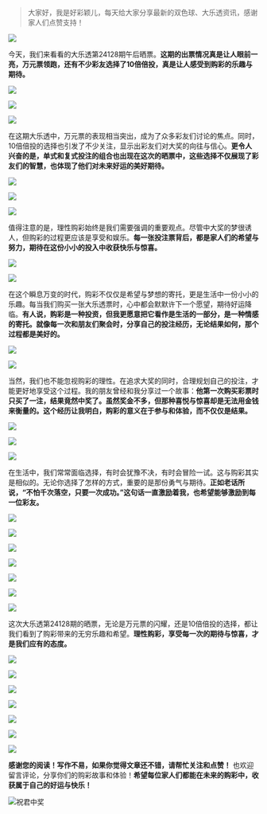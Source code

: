 > 大家好，我是好彩颖儿，每天给大家分享最新的双色球、大乐透资讯，感谢家人们点赞支持！

![](https://cdn.jsdelivr.net/gh/wangwenjie1314/PicCDN/2024-7-12/1720763627240-image.png)


今天，我们来看看的大乐透第24128期午后晒票。**这期的出票情况真是让人眼前一亮，万元票领跑，还有不少彩友选择了10倍倍投，真是让人感受到购彩的乐趣与期待。**


![](https://cdn.jsdelivr.net/gh/wangwenjie1314/PicCDN/2024-11-4/1730701441929-image.png)


![](https://cdn.jsdelivr.net/gh/wangwenjie1314/PicCDN/2024-11-4/1730701007958-image.png)


![](https://cdn.jsdelivr.net/gh/wangwenjie1314/PicCDN/2024-11-4/1730701143100-image.png)


在这期大乐透中，万元票的表现相当突出，成为了众多彩友们讨论的焦点。同时，10倍倍投的选择也引发了不少关注，显示出彩友们对大奖的向往与信心。**更令人兴奋的是，单式和复式投注的组合也出现在这次的晒票中，这些选择不仅展现了彩友们的智慧，也体现了他们对未来好运的美好期待。**


![](https://cdn.jsdelivr.net/gh/wangwenjie1314/PicCDN/2024-11-4/1730701151748-image.png)


![](https://cdn.jsdelivr.net/gh/wangwenjie1314/PicCDN/2024-11-4/1730701171382-image.png)

![](https://cdn.jsdelivr.net/gh/wangwenjie1314/PicCDN/2024-11-4/1730701164557-image.png)



值得注意的是，理性购彩始终是我们需要强调的重要观点。尽管中大奖的梦很诱人，但购彩的过程更应该是享受和娱乐。**每一张投注票背后，都是家人们的希望与努力，期待在这份小小的投入中收获快乐与惊喜。**


![](https://cdn.jsdelivr.net/gh/wangwenjie1314/PicCDN/2024-11-4/1730701191681-image.png)

![](https://cdn.jsdelivr.net/gh/wangwenjie1314/PicCDN/2024-11-4/1730701180393-image.png)


在这个瞬息万变的时代，购彩不仅仅是希望与梦想的寄托，更是生活中一份小小的乐趣。每当我们购买一张大乐透票时，心中都会默默许下一个愿望，期待好运降临。**有人说，购彩是一种投资，但我更愿意把它看作是生活的一部分，是一种情感的寄托。就像每一次和朋友们聚会时，分享自己的投注经历，无论结果如何，那个过程都是美好的。**


![](https://cdn.jsdelivr.net/gh/wangwenjie1314/PicCDN/2024-11-4/1730701202030-image.png)


![](https://cdn.jsdelivr.net/gh/wangwenjie1314/PicCDN/2024-11-4/1730701229201-image.png)


当然，我们也不能忽视购彩的理性。在追求大奖的同时，合理规划自己的投注，才能更好地享受这个过程。我的朋友曾经和我分享过一个故事：**他第一次购买彩票时只买了一注，结果竟然中奖了。虽然奖金不多，但那种喜悦与惊喜却是无法用金钱来衡量的。这个经历让我明白，购彩的意义在于参与和体验，而不仅仅是结果。**


![](https://cdn.jsdelivr.net/gh/wangwenjie1314/PicCDN/2024-11-4/1730701237153-image.png)


![](https://cdn.jsdelivr.net/gh/wangwenjie1314/PicCDN/2024-11-4/1730701255700-image.png)

![](https://cdn.jsdelivr.net/gh/wangwenjie1314/PicCDN/2024-11-4/1730701248701-image.png)


在生活中，我们常常面临选择，有时会犹豫不决，有时会冒险一试。这与购彩其实是相似的。无论你选择了怎样的方式，重要的是那份勇气与期待。**正如老话所说，“不怕千次落空，只要一次成功。”这句话一直激励着我，也希望能够激励到每一位彩友。**

![](https://cdn.jsdelivr.net/gh/wangwenjie1314/PicCDN/2024-11-4/1730701266309-image.png)



![](https://cdn.jsdelivr.net/gh/wangwenjie1314/PicCDN/2024-11-4/1730701275755-image.png)


![](https://cdn.jsdelivr.net/gh/wangwenjie1314/PicCDN/2024-11-4/1730701210758-image.png)


![](https://cdn.jsdelivr.net/gh/wangwenjie1314/PicCDN/2024-11-4/1730701424875-image.png)


![](https://cdn.jsdelivr.net/gh/wangwenjie1314/PicCDN/2024-11-4/1730701220567-image.png)


![](https://cdn.jsdelivr.net/gh/wangwenjie1314/PicCDN/2024-11-4/1730701285138-image.png)


![](https://cdn.jsdelivr.net/gh/wangwenjie1314/PicCDN/2024-11-4/1730701295315-image.png)


这次大乐透第24128期的晒票，无论是万元票的闪耀，还是10倍倍投的选择，都让我们看到了购彩带来的无穷乐趣和希望。**理性购彩，享受每一次的期待与惊喜，才是我们应有的态度。**

![](https://cdn.jsdelivr.net/gh/wangwenjie1314/PicCDN/2024-11-4/1730701330768-image.png)


![](https://cdn.jsdelivr.net/gh/wangwenjie1314/PicCDN/2024-11-4/1730701304389-image.png)


![](https://cdn.jsdelivr.net/gh/wangwenjie1314/PicCDN/2024-11-4/1730701311875-image.png)


![](https://cdn.jsdelivr.net/gh/wangwenjie1314/PicCDN/2024-11-4/1730701357252-image.png)


![](https://cdn.jsdelivr.net/gh/wangwenjie1314/PicCDN/2024-11-4/1730701523627-image.png)


![](https://cdn.jsdelivr.net/gh/wangwenjie1314/PicCDN/2024-11-4/1730701319587-image.png)

![](https://cdn.jsdelivr.net/gh/wangwenjie1314/PicCDN/2024-11-4/1730701343305-image.png)


**感谢您的阅读！写作不易，如果你觉得文章还不错，请帮忙关注和点赞！** 也欢迎留言评论，分享你们的购彩故事和体验！**希望每位家人们都能在未来的购彩中，收获属于自己的好运与快乐！**


![祝君中奖](https://cdn.jsdelivr.net/gh/wangwenjie1314/PicCDN/2024-8-18/1723974202952-image.png)

